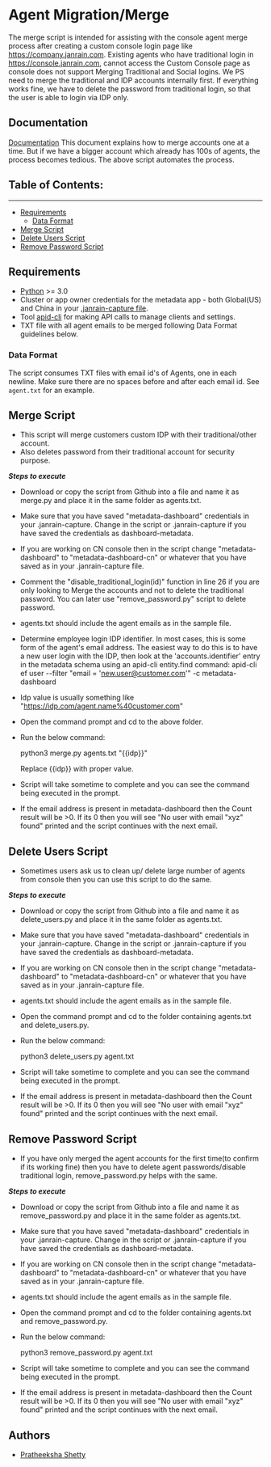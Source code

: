 
# Agent Migration/Merge

The merge script is intended for assisting with the console agent merge process after creating a custom console login page like https://company.janrain.com. Existing agents who have traditional login in https://console.janrain.com, cannot access the Custom Console page as console does not support Merging Traditional and Social logins. We PS need to merge the traditional and IDP accounts internally first. If everything works fine, we have to delete the password from traditional login, so that the user is able to login via IDP only.

## Documentation

[Documentation](https://janrain.atlassian.net/wiki/spaces/GS/pages/459833359/Merging+Console+Login+Traditional+and+Custom+IDP+Logins)
This document explains how to merge accounts one at a time. But if we have a bigger account which already has 100s of agents, the process becomes tedious. The above script automates the process.

## Table of Contents:
------------------
* [Requirements](#requirements)
    * [Data Format](#data-format)
* [Merge Script](#merge-script)
* [Delete Users Script](#delete-users-script)
* [Remove Password Script](#remove-password-script)

## Requirements

* [Python](https://www.python.org/) >= 3.0
* Cluster or app owner credentials for the metadata app - both Global(US) and China in your [.janrain-capture file](https://janrain.atlassian.net/wiki/spaces/GS/pages/166337981/Installing+Your+Cluster+Credentials+.janrain-capture+Self-Study+moved). 
* Tool [apid-cli](https://janrain.atlassian.net/wiki/spaces/ENG/pages/5406785/apid-cli) for making API calls to manage clients and settings.
* TXT file with all agent emails to be merged following Data Format guidelines below.

### Data Format

The script consumes TXT files with email id's of Agents, one in each newline. Make sure there are no spaces before and after each email id.
See `agent.txt` for an example.

## Merge Script

* This script will merge customers custom IDP with their traditional/other account.
* Also deletes password from their traditional account for security purpose.

***Steps to execute***

* Download or copy the script from Github into a file and name it as merge.py and place it in the same folder as agents.txt.
* Make sure that you have saved "metadata-dashboard" credentials in your .janrain-capture. Change in the script or .janrain-capture if you have saved the credentials as dashboard-metadata.
* If you are working on CN console then in the script change "metadata-dashboard" to "metadata-dashboard-cn" or whatever that you have saved as in your .janrain-capture file.
* Comment the "disable_traditional_login(id)" function in line 26 if you are only looking to Merge the accounts and not to delete the traditional password. You can later use "remove_password.py" script to delete password. 
* agents.txt should include the agent emails as in the sample file.
* Determine employee login IDP identifier.
    In most cases, this is some form of the agent's email address.  The easiest way to do this is to have a new user login with the IDP, then look at the 'accounts.identifier' entry in the metadata schema using an apid-cli entity.find command:
    apid-cli ef user --filter "email = 'new.user@customer.com'" -c metadata-dashboard
* Idp value is usually something like "https://idp.com/agent.name%40customer.com" 
* Open the command prompt and cd to the above folder.
* Run the below command:

    python3 merge.py agents.txt "{{idp}}"

    Replace {{idp}} with proper value.

* Script will take sometime to complete and you can see the command being executed in the prompt.
* If the email address is present in metadata-dashboard then the Count result will be >0. If its 0 then you will see "No user with email "xyz" found" printed and the script continues with the next email.

## Delete Users Script

* Sometimes users ask us to clean up/ delete large number of agents from console then you can use this script to do the same.

***Steps to execute***

* Download or copy the script from Github into a file and name it as delete_users.py and place it in the same folder as agents.txt.
* Make sure that you have saved "metadata-dashboard" credentials in your .janrain-capture. Change in the script or .janrain-capture if you have saved the credentials as dashboard-metadata.
* If you are working on CN console then in the script change "metadata-dashboard" to "metadata-dashboard-cn" or whatever that you have saved as in your .janrain-capture file.
* agents.txt should include the agent emails as in the sample file.
* Open the command prompt and cd to the folder containing agents.txt and delete_users.py.
* Run the below command:

    python3 delete_users.py agent.txt

* Script will take sometime to complete and you can see the command being executed in the prompt.
* If the email address is present in metadata-dashboard then the Count result will be >0. If its 0 then you will see "No user with email "xyz" found" printed and the script continues with the next email.

## Remove Password Script

* If you have only merged the agent accounts for the first time(to confirm if its working fine) then you have to delete agent passwords/disable traditional login, remove_password.py helps with the same.

***Steps to execute***

* Download or copy the script from Github into a file and name it as remove_password.py and place it in the same folder as agents.txt.
* Make sure that you have saved "metadata-dashboard" credentials in your .janrain-capture. Change in the script or .janrain-capture if you have saved the credentials as dashboard-metadata.
* If you are working on CN console then in the script change "metadata-dashboard" to "metadata-dashboard-cn" or whatever that you have saved as in your .janrain-capture file.
* agents.txt should include the agent emails as in the sample file.
* Open the command prompt and cd to the folder containing agents.txt and remove_password.py.
* Run the below command:

    python3 remove_password.py agent.txt

* Script will take sometime to complete and you can see the command being executed in the prompt.
* If the email address is present in metadata-dashboard then the Count result will be >0. If its 0 then you will see "No user with email "xyz" found" printed and the script continues with the next email.

## Authors

- [Pratheeksha Shetty](https://contacts.akamai.com/prashett)

